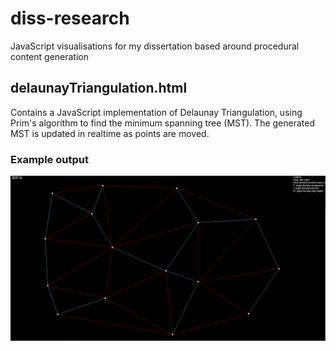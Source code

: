 # diss-research
JavaScript visualisations for my dissertation based around procedural content generation

## delaunayTriangulation.html
Contains a JavaScript implementation of Delaunay Triangulation, using Prim's algorithm to find the minimum spanning tree (MST). The generated MST is updated in realtime as points are moved.

### Example output
![Delaunay sample](/samples/delaunaysample.PNG)
